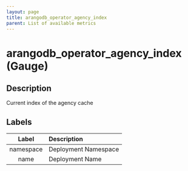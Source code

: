 ```yaml
---
layout: page
title: arangodb_operator_agency_index
parent: List of available metrics
---
```


# arangodb_operator_agency_index (Gauge)

## Description

Current index of the agency cache

## Labels

| Label | Description |
|:---:|:--- |
| namespace | Deployment Namespace |
| name | Deployment Name |
